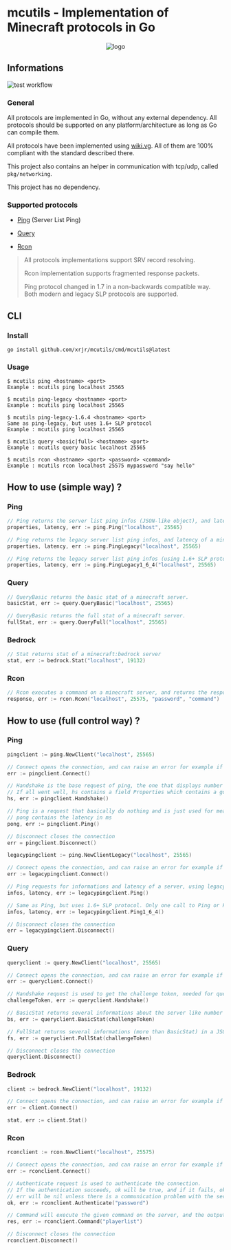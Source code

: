 # mcutils - Implementation of Minecraft protocols in Go



<p align="center">
 <img alt="logo" src="https://i.imgur.com/nIBQcRj.png" />
</p>



## Informations

![test workflow](https://github.com/xrjr/mcutils/actions/workflows/tests.yml/badge.svg)

### General

All protocols are implemented in Go, without any external dependency. All protocols should be supported on any platform/architecture as long as Go can compile them.

All protocols have been implemented using [wiki.vg](https://wiki.vg/). All of them are 100% compliant with the standard described there.

This project also contains an helper in communication with tcp/udp, called `pkg/networking`.

This project has no dependency.

### Supported protocols

- [Ping](https://wiki.vg/Server_List_Ping) (Server List Ping)

- [Query](https://wiki.vg/Query)

- [Rcon](https://wiki.vg/Rcon)

  

> All protocols implementations support SRV record resolving. 
>
> Rcon implementation supports fragmented response packets.
>
> Ping protocol changed in 1.7 in a non-backwards compatible way. Both modern and legacy SLP protocols are supported.



## CLI

### Install

```shell
go install github.com/xrjr/mcutils/cmd/mcutils@latest
```

### Usage

```shell
$ mcutils ping <hostname> <port>
Example : mcutils ping localhost 25565

$ mcutils ping-legacy <hostname> <port>
Example : mcutils ping localhost 25565

$ mcutils ping-legacy-1.6.4 <hostname> <port>
Same as ping-legacy, but uses 1.6+ SLP protocol
Example : mcutils ping localhost 25565

$ mcutils query <basic|full> <hostname> <port>
Example : mcutils query basic localhost 25565

$ mcutils rcon <hostname> <port> <password> <command>
Example : mcutils rcon localhost 25575 mypassword "say hello"
```



## How to use (simple way) ?

### Ping

```go
// Ping returns the server list ping infos (JSON-like object), and latency of a minecraft server.
properties, latency, err := ping.Ping("localhost", 25565)
```

```go
// Ping returns the legacy server list ping infos, and latency of a minecraft server.
properties, latency, err := ping.PingLegacy("localhost", 25565)
```

```go
// Ping returns the legacy server list ping infos (using 1.6+ SLP protocol), and latency of a minecraft server.
properties, latency, err := ping.PingLegacy1_6_4("localhost", 25565)
```

### Query

```go
// QueryBasic returns the basic stat of a minecraft server.
basicStat, err := query.QueryBasic("localhost", 25565)

// QueryBasic returns the full stat of a minecraft server.
fullStat, err := query.QueryFull("localhost", 25565)
```

### Bedrock

```go
// Stat returns stat of a minecraft:bedrock server
stat, err := bedrock.Stat("localhost", 19132)
```

### Rcon

```go
// Rcon executes a command on a minecraft server, and returns the response of that command.
response, err := rcon.Rcon("localhost", 25575, "password", "command")
```



## How to use (full control way) ?

### Ping

```go
pingclient := ping.NewClient("localhost", 25565)

// Connect opens the connection, and can raise an error for example if the server is unreachable
err := pingclient.Connect()

// Handshake is the base request of ping, the one that displays number of players, MOTD, etc...
// If all went well, hs contains a field Properties which contains a golang-usable JSON Object
hs, err := pingclient.Handshake()

// Ping is a request that basically do nothing and is just used for measuring the latency
// pong contains the latency in ms
pong, err := pingclient.Ping()

// Disconnect closes the connection
err = pingclient.Disconnect()
```

```go
legacypingclient := ping.NewClientLegacy("localhost", 25565)

// Connect opens the connection, and can raise an error for example if the server is unreachable
err := legacypingclient.Connect()

// Ping requests for informations and latency of a server, using legacy SLP.
infos, latency, err := legacypingclient.Ping()

// Same as Ping, but uses 1.6+ SLP protocol. Only one call to Ping or Ping1_6_4 should be done per opened connection.
infos, latency, err := legacypingclient.Ping1_6_4()

// Disconnect closes the connection
err = legacypingclient.Disconnect()
```

### Query

```go
queryclient := query.NewClient("localhost", 25565)

// Connect opens the connection, and can raise an error for example if the server is unreachable
err := queryclient.Connect()

// Handshake request is used to get the challenge token, needed for questing basic and full stat
challengeToken, err := queryclient.Handshake()

// BasicStat returns several informations about the server like number of players, maximum number of players, etc... in a fully predictable way
bs, err := queryclient.BasicStat(challengeToken)

// FullStat returns several informations (more than BasicStat) in a JSON format, plus the list of connected players
fs, err := queryclient.FullStat(challengeToken)

// Disconnect closes the connection
queryclient.Disconnect()
```

### Bedrock

```go
client := bedrock.NewClient("localhost", 19132)

// Connect opens the connection, and can raise an error for example if the server is unreachable
err := client.Connect()

stat, err := client.Stat()
```

### Rcon

```go
rconclient := rcon.NewClient("localhost", 25575)

// Connect opens the connection, and can raise an error for example if the server is unreachable
err := rconclient.Connect()

// Authenticate request is used to authenticate the connection.
// If the authentication succeeds, ok will be true, and if it fails, ok will be false.
// err will be nil unless there is a communication problem with the server
ok, err := rconclient.Authenticate("password")

// Command will execute the given command on the server, and the output text will be returned in res
res, err := rconclient.Command("playerlist")

// Disconnect closes the connection
rconclient.Disconnect()
```
